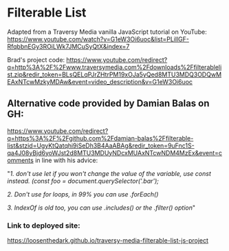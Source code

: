 # Filterable List

Adapted from a Traversy Media vanilla JavaScript tutorial on YouTube: https://www.youtube.com/watch?v=G1eW3Oi6uoc&list=PLillGF-RfqbbnEGy3ROiLWk7JMCuSyQtX&index=7

Brad's project code: https://www.youtube.com/redirect?q=http%3A%2F%2Fwww.traversymedia.com%2Fdownloads%2Ffilterablelist.zip&redir_token=BLsQELqPJrZHtrPM19xOJa5yQed8MTU3MDQ3ODQwMEAxNTcwMzkyMDAw&event=video_description&v=G1eW3Oi6uoc

## Alternative code provided by Damian Balas on GH:

https://www.youtube.com/redirect?q=https%3A%2F%2Fgithub.com%2Fdamian-balas%2Ffilterable-list&stzid=UgyKtQatqhi9iSeDh3B4AaABAg&redir_token=9uFnc1S-qa4J08yBjd6yoWJst2d8MTU3MDUyNDcxMUAxNTcwNDM4MzEx&event=comments in line with his advice:

"_1. don't use let if you won't change the value of the variable, use const instead. (const foo = document.querySelector('.bar');_


_2. Don't use for loops, in 99% you can use .forEach()_


_3. IndexOf is old too, you can use .includes() or the .filter() option_"



### Link to deployed site:

https://loosenthedark.github.io/traversy-media-filterable-list-js-project
